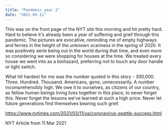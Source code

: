 ```yaml
---
title: "Pandemic year 2"
date: "2021-03-11"
---
```


This was on the front page of the NYT site this morning and hit pretty hard. Hard to believe it's already been a year of suffering and grief through this pandemic. The pictures are evocative, reminding me of empty highways and ferries in the height of the unknown scariness in the spring of 2020. It was positively eerie being out in the world during that time, and even more so considering we were shopping for houses at the time. We treated every house we went into as a biohazard, preferring not to touch any door handle or light switch.

What hit hardest for me was the number quoted in this story - 300,000. Three. Hundred. Thousand. Americans, gone, unnecessarily. A number incomprehensibly high. We owe it to ourselves, as citizens of our country, as fellow human beings living lives together in this place, to never forget this. Never forget the lessons we've learned at such a high price. Never let future generations find themselves bearing such grief.

https://www.nytimes.com/2021/03/11/us/coronavirus-seattle-success.html

NYT Article from 11 Mar 2021
